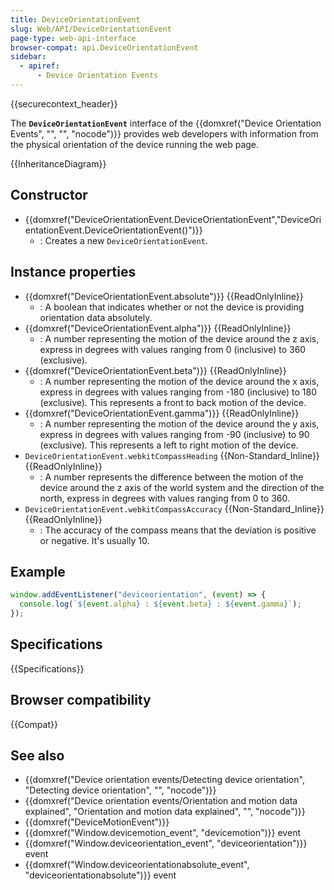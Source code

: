 ```yaml
---
title: DeviceOrientationEvent
slug: Web/API/DeviceOrientationEvent
page-type: web-api-interface
browser-compat: api.DeviceOrientationEvent
sidebar:
  - apiref:
      - Device Orientation Events
---
```


{{securecontext_header}}

The **`DeviceOrientationEvent`** interface of the {{domxref("Device Orientation Events", "", "", "nocode")}} provides web developers with information from the physical orientation of the device running the web page.

{{InheritanceDiagram}}

## Constructor

- {{domxref("DeviceOrientationEvent.DeviceOrientationEvent","DeviceOrientationEvent.DeviceOrientationEvent()")}}
  - : Creates a new `DeviceOrientationEvent`.

## Instance properties

- {{domxref("DeviceOrientationEvent.absolute")}} {{ReadOnlyInline}}
  - : A boolean that indicates whether or not the device is providing orientation data absolutely.
- {{domxref("DeviceOrientationEvent.alpha")}} {{ReadOnlyInline}}
  - : A number representing the motion of the device around the z axis, express in degrees with values ranging from 0 (inclusive) to 360 (exclusive).
- {{domxref("DeviceOrientationEvent.beta")}} {{ReadOnlyInline}}
  - : A number representing the motion of the device around the x axis, express in degrees with values ranging from -180 (inclusive) to 180 (exclusive). This represents a front to back motion of the device.
- {{domxref("DeviceOrientationEvent.gamma")}} {{ReadOnlyInline}}
  - : A number representing the motion of the device around the y axis, express in degrees with values ranging from -90 (inclusive) to 90 (exclusive). This represents a left to right motion of the device.
- `DeviceOrientationEvent.webkitCompassHeading` {{Non-Standard_Inline}} {{ReadOnlyInline}}
  - : A number represents the difference between the motion of the device around the z axis of the world system and the direction of the north, express in degrees with values ranging from 0 to 360.
- `DeviceOrientationEvent.webkitCompassAccuracy` {{Non-Standard_Inline}} {{ReadOnlyInline}}
  - : The accuracy of the compass means that the deviation is positive or negative. It's usually 10.

## Example

```js
window.addEventListener("deviceorientation", (event) => {
  console.log(`${event.alpha} : ${event.beta} : ${event.gamma}`);
});
```

## Specifications

{{Specifications}}

## Browser compatibility

{{Compat}}

## See also

- {{domxref("Device orientation events/Detecting device orientation", "Detecting device orientation", "", "nocode")}}
- {{domxref("Device orientation events/Orientation and motion data explained", "Orientation and motion data explained", "", "nocode")}}
- {{domxref("DeviceMotionEvent")}}
- {{domxref("Window.devicemotion_event", "devicemotion")}} event
- {{domxref("Window.deviceorientation_event", "deviceorientation")}} event
- {{domxref("Window.deviceorientationabsolute_event", "deviceorientationabsolute")}} event
